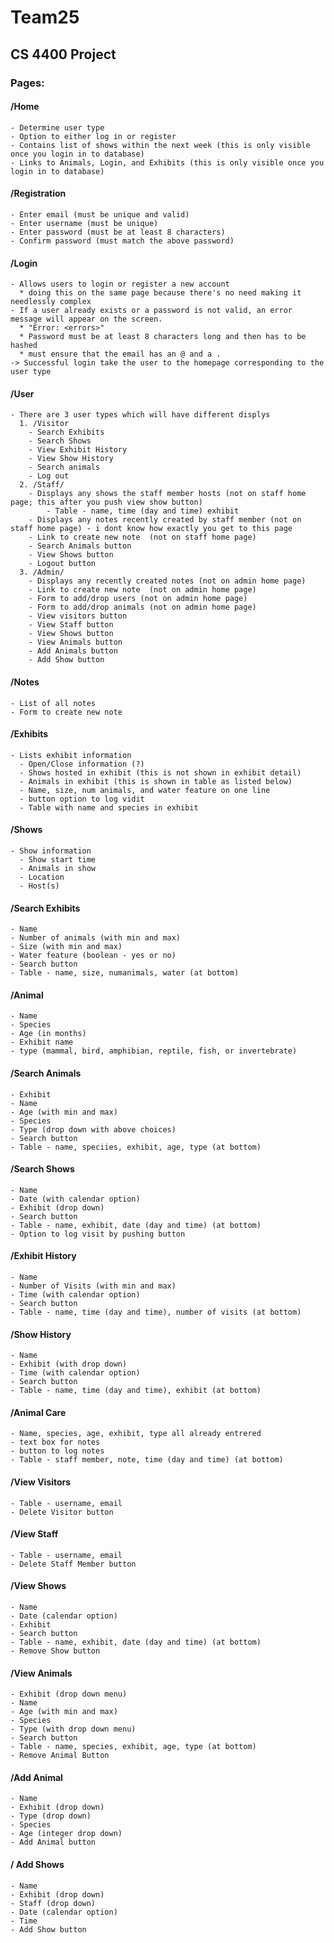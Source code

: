 # Team25
## CS 4400 Project


### Pages:  
####  /Home  
    - Determine user type
    - Option to either log in or register
    - Contains list of shows within the next week (this is only visible once you login in to database)
    - Links to Animals, Login, and Exhibits (this is only visible once you login in to database)
#### /Registration
    - Enter email (must be unique and valid)
    - Enter username (must be unique)
    - Enter password (must be at least 8 characters)
    - Confirm password (must match the above password)
####  /Login  
    - Allows users to login or register a new account  
      * doing this on the same page because there's no need making it needlessly complex  
    - If a user already exists or a password is not valid, an error message will appear on the screen.  
      * "Error: <errors>"  
      * Password must be at least 8 characters long and then has to be hashed
      * must ensure that the email has an @ and a .
    -> Successful login take the user to the homepage corresponding to the user type  
####  /User  
    - There are 3 user types which will have different displys  
      1. /Visitor  
        - Search Exhibits
        - Search Shows
        - View Exhibit History
        - View Show History
        - Search animals
        - Log out
      2. /Staff/  
        - Displays any shows the staff member hosts (not on staff home page; this after you push view show button)
            - Table - name, time (day and time) exhibit
        - Displays any notes recently created by staff member (not on staff home page) - i dont know how exactly you get to this page
        - Link to create new note  (not on staff home page)
        - Search Animals button
        - View Shows button
        - Logout button
      3. /Admin/  
        - Displays any recently created notes (not on admin home page)
        - Link to create new note  (not on admin home page) 
        - Form to add/drop users (not on admin home page) 
        - Form to add/drop animals (not on admin home page)
        - View visitors button
        - View Staff button
        - View Shows button
        - View Animals button
        - Add Animals button
        - Add Show button
####  /Notes  
    - List of all notes  
    - Form to create new note
####  /Exhibits  
    - Lists exhibit information
      - Open/Close information (?)  
      - Shows hosted in exhibit (this is not shown in exhibit detail)
      - Animals in exhibit (this is shown in table as listed below)
      - Name, size, num animals, and water feature on one line
      - button option to log vidit
      - Table with name and species in exhibit
####  /Shows  
    - Show information  
      - Show start time  
      - Animals in show  
      - Location  
      - Host(s)  
#### /Search Exhibits
    - Name
    - Number of animals (with min and max)
    - Size (with min and max)
    - Water feature (boolean - yes or no)
    - Search button
    - Table - name, size, numanimals, water (at bottom)
#### /Animal
    - Name
    - Species
    - Age (in months)
    - Exhibit name
    - type (mammal, bird, amphibian, reptile, fish, or invertebrate)
#### /Search Animals
    - Exhibit
    - Name
    - Age (with min and max)
    - Species
    - Type (drop down with above choices)
    - Search button
    - Table - name, speciies, exhibit, age, type (at bottom)
#### /Search Shows
    - Name
    - Date (with calendar option)
    - Exhibit (drop down)
    - Search button
    - Table - name, exhibit, date (day and time) (at bottom)
    - Option to log visit by pushing button
#### /Exhibit History
    - Name
    - Number of Visits (with min and max)
    - Time (with calendar option)
    - Search button
    - Table - name, time (day and time), number of visits (at bottom)
#### /Show History
    - Name
    - Exhibit (with drop down)
    - Time (with calendar option)
    - Search button
    - Table - name, time (day and time), exhibit (at bottom)
#### /Animal Care
    - Name, species, age, exhibit, type all already entrered
    - text box for notes
    - button to log notes
    - Table - staff member, note, time (day and time) (at bottom)
#### /View Visitors
    - Table - username, email
    - Delete Visitor button
#### /View Staff
    - Table - username, email
    - Delete Staff Member button
#### /View Shows
    - Name
    - Date (calendar option)
    - Exhibit
    - Search button
    - Table - name, exhibit, date (day and time) (at bottom)
    - Remove Show button
#### /View Animals
    - Exhibit (drop down menu)
    - Name
    - Age (with min and max)
    - Species
    - Type (with drop down menu)
    - Search button
    - Table - name, species, exhibit, age, type (at bottom)
    - Remove Animal Button
#### /Add Animal
    - Name
    - Exhibit (drop down)
    - Type (drop down)
    - Species
    - Age (integer drop down)
    - Add Animal button
#### / Add Shows
    - Name
    - Exhibit (drop down)
    - Staff (drop down)
    - Date (calendar option)
    - Time
    - Add Show button
